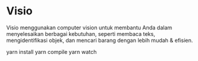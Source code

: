 # Visio
Visio menggunakan computer vision untuk membantu Anda dalam menyelesaikan berbagai kebutuhan, seperti membaca teks,  mengidentifikasi objek, dan mencari barang dengan lebih mudah &amp; efisien.

yarn install
yarn compile
yarn watch
